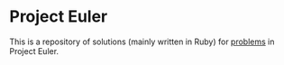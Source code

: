 # Project Euler
This is a repository of solutions (mainly written in Ruby) for [problems](https://projecteuler.net/archives) in Project Euler.
